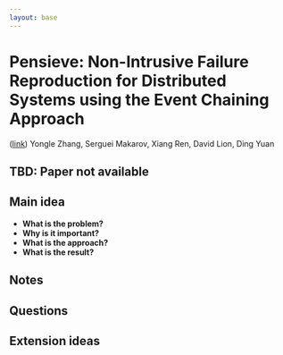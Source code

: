 ```yaml
---
layout: base
---
```


# Pensieve: Non-Intrusive Failure Reproduction for Distributed Systems using the Event Chaining Approach
([link](url)) Yongle Zhang, Serguei Makarov, Xiang Ren, David Lion, Ding Yuan

## TBD: Paper not available

## Main idea
- **What is the problem?**
- **Why is it important?**
- **What is the approach?**
- **What is the result?**

## Notes

## Questions

## Extension ideas
